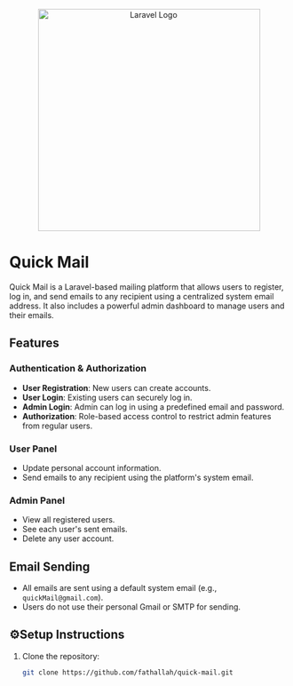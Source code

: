 <p align="center"><a href="https://laravel.com" target="_blank"><img src="https://raw.githubusercontent.com/laravel/art/master/logo-lockup/5%20SVG/2%20CMYK/1%20Full%20Color/laravel-logolockup-cmyk-red.svg" width="400" alt="Laravel Logo"></a></p>

# Quick Mail

Quick Mail is a Laravel-based mailing platform that allows users to register, log in, and send emails to any recipient using a centralized system email address. It also includes a powerful admin dashboard to manage users and their emails.

##  Features

### Authentication & Authorization
- **User Registration**: New users can create accounts.
- **User Login**: Existing users can securely log in.
- **Admin Login**: Admin can log in using a predefined email and password.
- **Authorization**: Role-based access control to restrict admin features from regular users.

### User Panel
- Update personal account information.
- Send emails to any recipient using the platform's system email.

### Admin Panel
- View all registered users.
- See each user's sent emails.
- Delete any user account.

## Email Sending
- All emails are sent using a default system email (e.g., `quickMail@gmail.com`).
- Users do not use their personal Gmail or SMTP for sending.

## ⚙Setup Instructions

1. Clone the repository:
   ```bash
   git clone https://github.com/fathallah/quick-mail.git

